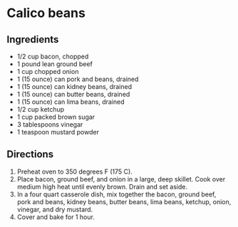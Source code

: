 Calico beans
============

Ingredients
-----------

- 1/2 cup bacon, chopped
- 1 pound lean ground beef
- 1 cup chopped onion
- 1 (15 ounce) can pork and beans, drained
- 1 (15 ounce) can kidney beans, drained
- 1 (15 ounce) can butter beans, drained
- 1 (15 ounce) can lima beans, drained
- 1/2 cup ketchup
- 1 cup packed brown sugar
- 3 tablespoons vinegar
- 1 teaspoon mustard powder

Directions
----------

1. Preheat oven to 350 degrees F (175 C).
2. Place bacon, ground beef, and onion in a large, deep skillet. Cook over medium high heat until evenly brown. Drain and set aside.
3. In a four quart casserole dish, mix together the bacon, ground beef, pork and beans, kidney beans, butter beans, lima beans, ketchup, onion, vinegar, and dry mustard.
4. Cover and bake for 1 hour.
